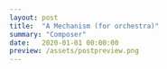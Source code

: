 ```yaml
---
layout: post
title:  "A Mechanism (for orchestra)"
summary: "Composer"
date:   2020-01-01 00:00:00
preview: /assets/postpreview.png
---
```


 